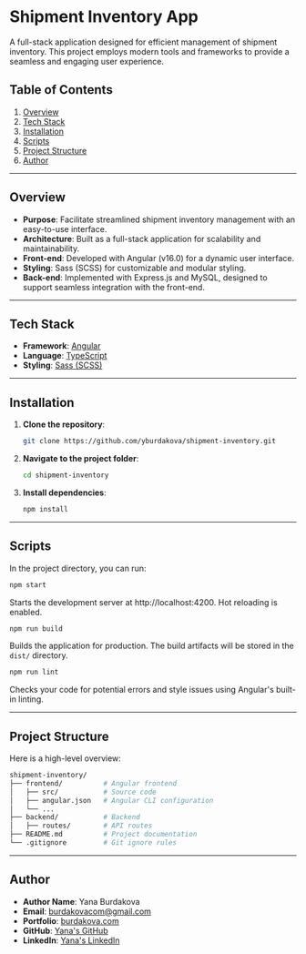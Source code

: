 # Shipment Inventory App

A full-stack application designed for efficient management of shipment inventory. This project employs modern tools and frameworks to provide a seamless and engaging user experience.

## Table of Contents

1. [Overview](#overview)
2. [Tech Stack](#tech-stack)
3. [Installation](#installation)
4. [Scripts](#scripts)
5. [Project Structure](#project-structure)
6. [Author](#author)

---

## Overview

- **Purpose**: Facilitate streamlined shipment inventory management with an easy-to-use interface.
- **Architecture**: Built as a full-stack application for scalability and maintainability.
- **Front-end**: Developed with Angular (v16.0) for a dynamic user interface.
- **Styling**: Sass (SCSS) for customizable and modular styling.
- **Back-end**: Implemented with Express.js and MySQL, designed to support seamless integration with the front-end.

---

## Tech Stack

- **Framework**: [Angular](https://angular.io/)
- **Language**: [TypeScript](https://www.typescriptlang.org/)
- **Styling**: [Sass (SCSS)](https://sass-lang.com/documentation/syntax#scss)

---

## Installation

1. **Clone the repository**:
   ```bash
   git clone https://github.com/yburdakova/shipment-inventory.git
   ```

2. **Navigate to the project folder**:
   ```bash
   cd shipment-inventory
   ```

3. **Install dependencies**:
   ```bash
   npm install
   ```

---

## Scripts

In the project directory, you can run:

```bash
npm start
```
Starts the development server at http://localhost:4200. Hot reloading is enabled.

```bash
npm run build
```
Builds the application for production. The build artifacts will be stored in the `dist/` directory.

```bash
npm run lint
```
Checks your code for potential errors and style issues using Angular's built-in linting.

---

## Project Structure

Here is a high-level overview:

```bash
shipment-inventory/
├── frontend/          # Angular frontend
│   ├── src/           # Source code
│   ├── angular.json   # Angular CLI configuration
│   └── ...
├── backend/           # Backend
│   ├── routes/        # API routes
├── README.md          # Project documentation
└── .gitignore         # Git ignore rules
```

---

## Author

- **Author Name**: Yana Burdakova
- **Email**: burdakovacom@gmail.com
- **Portfolio**: [burdakova.com](https://burdakova.com)
- **GitHub**: [Yana's GitHub](https://github.com/yburdakova)
- **LinkedIn**: [Yana's LinkedIn](https://www.linkedin.com/in/yana-burdakova/)
